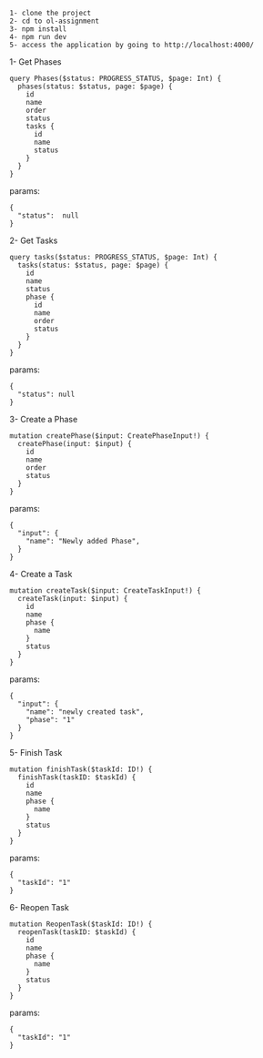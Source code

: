 ```
1- clone the project
2- cd to ol-assignment
3- npm install
4- npm run dev
5- access the application by going to http://localhost:4000/
```
1- Get Phases
```
query Phases($status: PROGRESS_STATUS, $page: Int) {
  phases(status: $status, page: $page) {
    id
    name
    order
    status
    tasks {
      id
      name
      status
    }
  }
}
```
params:
```
{
  "status":  null
}
```

2- Get Tasks
```
query tasks($status: PROGRESS_STATUS, $page: Int) {
  tasks(status: $status, page: $page) {
    id
    name
    status
    phase {
      id
      name
      order
      status
    }
  }
}
```
params:
```
{
  "status": null
}
```

3- Create a Phase
```
mutation createPhase($input: CreatePhaseInput!) {
  createPhase(input: $input) {
    id
    name
    order
    status
  }
}
```
params:
```
{
  "input": {
    "name": "Newly added Phase",
  }
}
```

4- Create a Task
```
mutation createTask($input: CreateTaskInput!) {
  createTask(input: $input) {
    id
    name
    phase {
      name
    }
    status
  }
}
```
params:
```
{
  "input": {
    "name": "newly created task",
    "phase": "1"
  }
}
```

5- Finish Task
```
mutation finishTask($taskId: ID!) {
  finishTask(taskID: $taskId) {
    id
    name
    phase {
      name
    }
    status
  }
}
```
params:
```
{
  "taskId": "1"
}
```

6- Reopen Task
```
mutation ReopenTask($taskId: ID!) {
  reopenTask(taskID: $taskId) {
    id
    name
    phase {
      name
    }
    status
  }
}
```
params:
```
{
  "taskId": "1"
}
```

